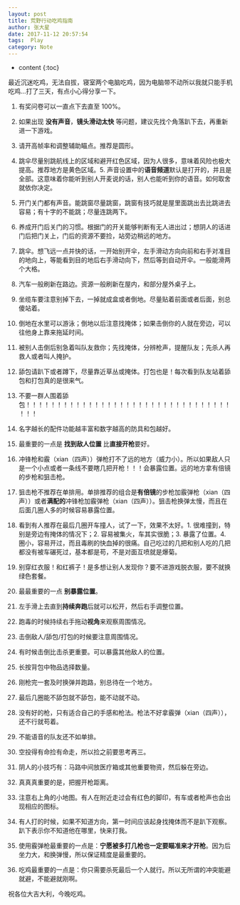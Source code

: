 ```yaml
---
layout: post
title: 荒野行动吃鸡指南
author: 张大星
date: 2017-11-12 20:57:54
tags:  Play
category: Note 
---
```

* content
{:toc}


最近沉迷吃鸡，无法自拔，寝室两个电脑吃鸡，因为电脑带不动所以我就只能手机吃鸡...打了三天，有点小心得分享一下。





1. 有奖问卷可以一直点下去直至 100%。

2. 如果出现 **没有声音**，**镜头滑动太快** 等问题，建议先找个角落趴下去，再重新进一下游戏。

3. 请开高帧率和调整辅助瞄点。推荐是圆形。

4. 跳伞尽量别跳航线上的区域和避开红色区域，因为人很多，意味着风险也极大提高。推荐地方是黄色区域。5. 声音设置中的**语音频道**默认是打开的，并且是全部。这意味着你能听到别人开麦说的话，别人也能听到你的语音。如何取舍就依你决定。

6. 开门关门都有声音。能跳窗尽量跳窗，跳窗有技巧就是屋里面跳出去比跳进去容易；有十字的不能跳；尽量连跳两下。

7. 养成开门后关门的习惯。根据门的开关能够判断有无人进出过；想阴人的话进门后把门关上，门后的资源不要捡，站旁边稍远的地方。

8. 跳伞。想飞远一点并快的话，一开始别开伞，左手滑动方向向前和右手对准目的地向上，等能看到目的地后右手滑动向下，然后等到自动开伞。一般能滑两个大格。

9. 汽车一般刷新在路边。资源一般刷新在屋内，和部分屋外桌子上。

10. 坐缆车要注意别掉下去，一掉就成盒或者倒地。尽量贴着前面或者后面，别总傻站着。

11. 倒地在水里可以游泳；倒地以后注意找掩体；如果击倒你的人就在旁边，可以往他身上靠来拖延时间。

12. 被别人击倒后别急着叫队友救你；先找掩体，分辨枪声，提醒队友；先杀人再救人或者叫人掩护。

13. 舔包请趴下或者蹲下，尽量靠近草丛或掩体。打包也是！每次看到队友站着舔包和打包真的是很来气。

14. 不要一群人围着舔包！！！！！！！！！！！！！！！！！！！！！！！！！！！！！！！！！！！！

15. 名字越长的配件功能越丰富和数字越高的防具和包越好。

16. 最重要的一点是 **找到敌人位置** 比**直接开枪**要好。

17. 冲锋枪和霰（xian（四声））弹枪打不了远的地方（威力小）。所以如果敌人只是一个小点或者一条线不要瞎几把开枪！！！会暴露位置。远的地方拿有倍镜的步枪和狙击枪。

18. 狙击枪不推荐在单排用。单排推荐的组合是**有倍镜**的步枪加霰弹枪（xian（四声））或者**满配的**冲锋枪加霰弹枪（xian（四声））。狙击枪换弹太慢，而且在后面几圈人多的时候容易暴露位置。

19. 看到有人推荐在最后几圈开车撞人，试了一下，效果不太好。1. 很难撞到，特别是旁边有掩体的情况下；2. 容易被集火，车其实很脆；3. 暴露了位置。4. 圈小，容易开过，而且毒刷的快血掉的很痛。自己吃过的几把和别人吃的几把都没有被车碾死过，基本都是苟，不是对面互喷就是爆菊。

20. 别穿红衣服！和红裤子！是多想让别人发现你？要不进游戏脱衣服，要不就换绿色套餐。

21. 最最重要的一点 **别暴露位置**。

22. 左手滑上去直到**持续奔跑**后就可以松开，然后右手调整位置。

23. 跑毒的时候持续右手拖动**视角**来观察周围情况。

24. 击倒敌人/舔包/打包的时候要注意周围情况。

25. 有时候击倒比击杀更重要。可以暴露其他敌人的位置。

26. 长按背包中物品选择数量。

27. 刚枪完一套及时换弹并跑路，别总待在一个地方。

28. 最后几圈能不舔包就不舔包，能不动就不动。

29. 没有好的枪，只有适合自己的手感和枪法。枪法不好拿霰弹（xian（四声）），还不行就苟着。

30. 不能语音的队友还不如单排。

31. 空投得有命捡有命走，所以捡之前要思考再三。

32. 阴人的小技巧有：马路中间放医疗箱或其他重要物资，然后躲在旁边。

33. 真真真重要的是，把握开枪距离。

34. 注意右上角的小地图。有人在附近走过会有红色的脚印，有车或者枪声也会出现相应的图标。

35. 有人打的时候，如果不知道方向，第一时间应该起身找掩体而不是趴下观察。趴下表示你不知道他在哪里，快来打我。

36. 使用霰弹枪最重要的一点是：**宁愿被多打几枪也一定要瞄准来才开枪**。因为后坐力大，和换弹慢，所以保证精度是最重要的。

37. 吃鸡最重要的一点是：你只需要杀死最后一个人就行。所以无所谓的冲突能避就避，不能避就刚啊。



祝各位大吉大利，今晚吃鸡。



